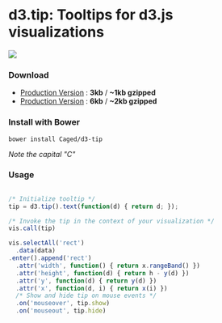 # d3.tip: Tooltips for d3.js visualizations

![](https://github-images.s3.amazonaws.com/skitch/Screen_Shot_2013-04-08_at_11.40.10_AM-20130408-114054.png)

### Download
* [Production Version](https://raw.github.com/Caged/d3-tip/master/d3.tip.min.js) : **3kb** / **~1kb gzipped**
* [Production Version](https://raw.github.com/Caged/d3-tip/master/src/d3.tip.js) : **6kb** / **~2kb gzipped**

### Install with Bower
```
bower install Caged/d3-tip
```
*Note the capital "C"*

### Usage
``` javascript

/* Initialize tooltip */
tip = d3.tip().text(function(d) { return d; });

/* Invoke the tip in the context of your visualization */
vis.call(tip)

vis.selectAll('rect')
  .data(data)
.enter().append('rect')
  .attr('width', function() { return x.rangeBand() })
  .attr('height', function(d) { return h - y(d) })
  .attr('y', function(d) { return y(d) })
  .attr('x', function(d, i) { return x(i) })
  /* Show and hide tip on mouse events */
  .on('mouseover', tip.show)
  .on('mouseout', tip.hide)
```
